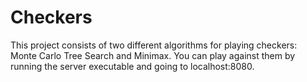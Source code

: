 # Checkers
This project consists of two different algorithms for playing checkers: Monte Carlo Tree Search and Minimax. You can play against them by running the server executable and going to localhost:8080.
